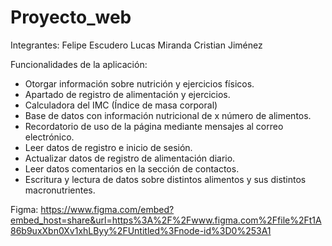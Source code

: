 # Proyecto_web
Integrantes:
Felipe Escudero
Lucas Miranda
Cristian Jiménez

Funcionalidades de la aplicación:
-    Otorgar información sobre nutrición y ejercicios físicos.
-    Apartado de registro de alimentación y ejercicios.
-    Calculadora del IMC (Índice de masa corporal)
-    Base de datos con información nutricional de x número de alimentos.
-    Recordatorio de uso de la página mediante mensajes al correo electrónico.
-    Leer datos de registro e inicio de sesión.
-    Actualizar datos de registro de alimentación diario.
-    Leer datos comentarios en la sección de contactos.
-    Escritura y lectura de datos sobre distintos alimentos y sus distintos macronutrientes.

Figma: https://www.figma.com/embed?embed_host=share&url=https%3A%2F%2Fwww.figma.com%2Ffile%2Ft1A86b9uxXbn0Xv1xhLByy%2FUntitled%3Fnode-id%3D0%253A1
